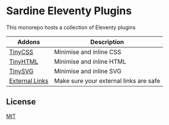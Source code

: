 # Sardine Eleventy Plugins

This monorepo hosts a collection of Eleventy plugins

| Addons                                    | Description                            |
| ----------------------------------------- | -------------------------------------- |
| [TinyCSS](packages/tinycss/)              | Minimise and inline CSS                |
| [TinyHTML](packages/tinyhtml/)            | Minimise and inline HTML               |
| [TinySVG](packages/tinysvg/)              | Minimise and inline SVG                |
| [External Links](packages/external-links) | Make sure your external links are safe |

## License

[MIT](./LICENSE)

